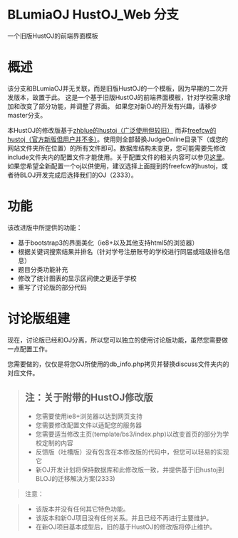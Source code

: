 # BLumiaOJ HustOJ_Web 分支

一个旧版HustOJ的前端界面模板

概述
===
该分支和BLumiaOJ并无关联，而是旧版HustOJ的一个模板，因为早期的二次开发版本，故置于此。
这是一个基于旧版HustOJ的前端界面模板，针对学校需求增加和改变了部分功能，并调整了界面。
如果您对新OJ的开发有兴趣，请移步master分支。

本HustOJ的修改版基于[zhblue的hustoj（广泛使用但较旧）](https://github.com/zhblue/hustoj) 而非[freefcw的hustoj（官方新版但用户并不多）]( https://github.com/freefcw/hustoj/)。使用则全部替换JudgeOnline目录下（或您的网站文件夹所在位置）的所有文件即可。数据库结构未变更，您可能需要先修改include文件夹内的配置文件才能使用。关于配置文件的相关内容可以参见[这里](http://blog.csdn.net/zhblue/article/details/7366194)。如果您希望全新配置一个oj以供使用，建议选择上面提到的freefcw的hustoj，或者待BLOJ开发完成后选择我们的OJ（2333）。

功能
===
该改进版中所提供的功能：

* 基于bootstrap3的界面美化（ie8+以及其他支持html5的浏览器）
* 根据关键词搜索结果并排名（针对学号注册账号的学校进行同届或班级排名信息）
* 题目分类功能补充
* 修改了统计图表的显示区间使之更适于学校
* 重写了讨论版的部分代码

讨论版组建
===

现在，讨论版已经和OJ分离，所以您可以独立的使用讨论版功能，虽然您需要做一点配置工作。

您需要做的，仅仅是将您OJ所使用的db_info.php拷贝并替换discuss文件夹内的对应文件。

>注：关于附带的HustOJ修改版
>---
>* 您需要使用ie8+浏览器以达到网页支持
>* 您需要修改配置文件以适配您的服务器
>* 您需要适当修改主页(template/bs3/index.php)以改变首页的部分为学校定制的内容
>* 反馈版（吐槽版）没有包含在本修改版的代码中，但您可以轻易的实现它
>* 新OJ开发计划将保持数据库和此修改版一致，并提供基于旧hustoj到BLOJ的迁移解决方案(2333)

>注意：

>* 该版本并没有任何其它特色功能。
>* 该版本和新OJ项目没有任何关系。并且已经不再进行主要维护。
>* 在新OJ项目基本成型后，旧的基于HustOJ的修改版将停止维护。
